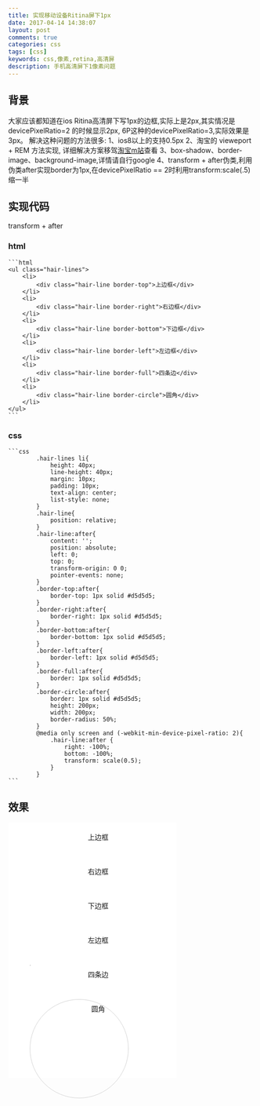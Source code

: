 ```yaml
---
title: 实现移动设备Ritina屏下1px
date: 2017-04-14 14:38:07
layout: post
comments: true
categories: css
tags: [css]
keywords: css,像素,retina,高清屏
description: 手机高清屏下1像素问题
---
```

## 背景

大家应该都知道在ios Ritina高清屏下写1px的边框,实际上是2px,其实情况是devicePixelRatio=2 的时候显示2px, 6P这种的devicePixelRatio=3,实际效果是3px。
解决这种问题的方法很多:
1、ios8以上的支持0.5px
2、淘宝的 vieweport + REM 方法实现, 详细解决方案移驾[淘宝m站](m.taobao.com)查看
3、box-shadow、border-image、background-image,详情请自行google
4、transform + after伪类,利用伪类after实现border为1px,在devicePixelRatio == 2时利用transform:scale(.5)缩一半

## 实现代码 
   transform + after
### html

    ```html
    <ul class="hair-lines">
        <li>
            <div class="hair-line border-top">上边框</div>
        </li>
        <li>
            <div class="hair-line border-right">右边框</div>
        </li>
        <li>
            <div class="hair-line border-bottom">下边框</div>
        </li>
        <li>
            <div class="hair-line border-left">左边框</div>
        </li>
        <li>
            <div class="hair-line border-full">四条边</div>
        </li>
        <li>
            <div class="hair-line border-circle">圆角</div>
        </li>
    </ul>
    ```
### css

    ```css
            .hair-lines li{
                height: 40px;
                line-height: 40px;
                margin: 10px;
                padding: 10px;
                text-align: center;
                list-style: none;
            }
            .hair-line{
                position: relative;
            }
            .hair-line:after{
                content: '';
                position: absolute;
                left: 0;
                top: 0;
                transform-origin: 0 0;
                pointer-events: none;
            }
            .border-top:after{
                border-top: 1px solid #d5d5d5;
            }
            .border-right:after{
                border-right: 1px solid #d5d5d5;
            }
            .border-bottom:after{
                border-bottom: 1px solid #d5d5d5;
            }
            .border-left:after{
                border-left: 1px solid #d5d5d5;
            }
            .border-full:after{
                border: 1px solid #d5d5d5;
            }
            .border-circle:after{
                border: 1px solid #d5d5d5;
                height: 200px;
                width: 200px;
                border-radius: 50%;
            }
            @media only screen and (-webkit-min-device-pixel-ratio: 2){
                .hair-line:after {
                    right: -100%;
                    bottom: -100%;
                    transform: scale(0.5);
                }
            }
    ```
## 效果
<ul class="hair-lines"><li><div class="hair-line border-top">上边框</div></li><li><div class="hair-line border-right">右边框</div></li><li><div class="hair-line border-bottom">下边框</div></li><li><div class="hair-line border-left">左边框</div></li><li><div class="hair-line border-full">四条边</div></li><li><div class="hair-line border-circle">圆角</div></li></ul>
<style type="text/css">
        .hair-lines{
            width: 320px;
            background:#fff;
            padding-bottom: 100px;
        }
        .hair-lines li{
            height: 40px;
            line-height: 40px;
            margin: 10px;
            padding: 10px;
            text-align: center;
            list-style: none;
        }
        .hair-lines li:before{
            display:none!important;
        }
        .hair-line{
            position: relative;
        }
        .hair-line:after{
            content: '';
            position: absolute;
            left: 0;
            top: 0;
            transform-origin: 0 0;
            pointer-events: none;
        }
        .border-top:after{
            border-top: 1px solid #d5d5d5;
        }
        .border-right:after{
            border-right: 1px solid #d5d5d5;
        }
        .border-bottom:after{
            border-bottom: 1px solid #d5d5d5;
        }
        .border-left:after{
            border-left: 1px solid #d5d5d5;
        }
        .border-full:after{
            border: 1px solid #d5d5d5;
        }
        .border-circle:after{
            border: 1px solid #d5d5d5;
            height: 200px;
            width: 200px;
            border-radius: 50%;
        }
        @media only screen and (-webkit-min-device-pixel-ratio: 2){
            .hair-line:after {
                right: -100%;
                bottom: -100%;
                transform: scale(0.5);
            }
        }
</style>